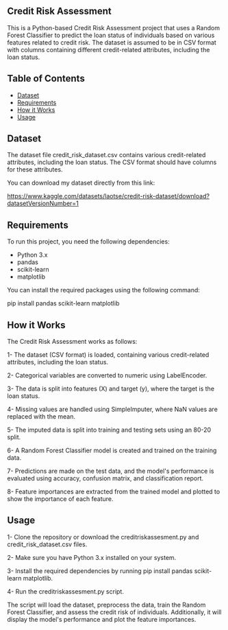 ## Credit Risk Assessment

This is a Python-based Credit Risk Assessment project that uses a Random Forest Classifier to predict the loan status of individuals based on various features related to credit risk. The dataset is assumed to be in CSV format with columns containing different credit-related attributes, including the loan status.

## Table of Contents

- [Dataset](#dataset)
- [Requirements](#requirements)
- [How it Works](#how-it-works)
- [Usage](#usage)

## Dataset

The dataset file credit_risk_dataset.csv contains various credit-related attributes, including the loan status. The CSV format should have columns for these attributes.

You can download my dataset directly from this link:

https://www.kaggle.com/datasets/laotse/credit-risk-dataset/download?datasetVersionNumber=1

## Requirements

To run this project, you need the following dependencies:

- Python 3.x
- pandas
- scikit-learn
- matplotlib

You can install the required packages using the following command:

pip install pandas scikit-learn matplotlib

## How it Works

The Credit Risk Assessment works as follows:

1- The dataset (CSV format) is loaded, containing various credit-related attributes, including the loan status.

2- Categorical variables are converted to numeric using LabelEncoder.

3- The data is split into features (X) and target (y), where the target is the loan status.

4- Missing values are handled using SimpleImputer, where NaN values are replaced with the mean.

5- The imputed data is split into training and testing sets using an 80-20 split.

6- A Random Forest Classifier model is created and trained on the training data.

7- Predictions are made on the test data, and the model's performance is evaluated using accuracy, confusion matrix, and classification report.

8- Feature importances are extracted from the trained model and plotted to show the importance of each feature.

## Usage

1- Clone the repository or download the creditriskassesment.py and credit_risk_dataset.csv files.

2- Make sure you have Python 3.x installed on your system.

3- Install the required dependencies by running pip install pandas scikit-learn matplotlib.

4- Run the creditriskassesment.py script.

The script will load the dataset, preprocess the data, train the Random Forest Classifier, and assess the credit risk of individuals. Additionally, it will display the model's performance and plot the feature importances.
